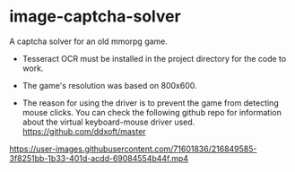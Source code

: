 # image-captcha-solver
A captcha solver for an old mmorpg game.

- Tesseract OCR must be installed in the project directory for the code to work.

- The game's resolution was based on 800x600.

- The reason for using the driver is to prevent the game from detecting mouse clicks. 
You can check the following github repo for information about the virtual keyboard-mouse driver used.
https://github.com/ddxoft/master


https://user-images.githubusercontent.com/71601836/216849585-3f8251bb-1b33-401d-acdd-69084554b44f.mp4

